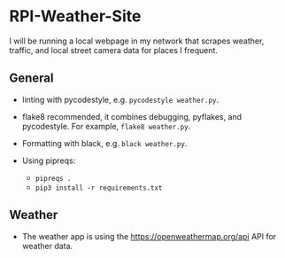# RPI-Weather-Site
I will be running a local webpage in my network that scrapes weather, traffic, and local street camera data for places I frequent.

## General

- linting with pycodestyle, e.g. `pycodestyle weather.py`.
- flake8 recommended, it combines debugging, pyflakes, and pycodestyle. For example, `flake8 weather.py`.

- Formatting with black, e.g. `black weather.py`.

- Using pipreqs:
    - `pipreqs .`
    - `pip3 install -r requirements.txt`

## Weather

- The weather app is using the https://openweathermap.org/api API for weather data.